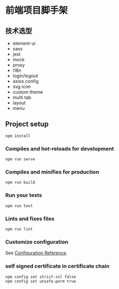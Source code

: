 # 前端项目脚手架

## 技术选型
- element-ui
- sass
- jest
- mock
- proxy
- i18n
- login/logout
- axios config
- svg icon
- custom theme
- multi tab
- layout 
- menu

## Project setup
```
npm install
```

### Compiles and hot-reloads for development
```
npm run serve
```

### Compiles and minifies for production
```
npm run build
```

### Run your tests
```
npm run test
```

### Lints and fixes files
```
npm run lint
```

### Customize configuration
See [Configuration Reference](https://cli.vuejs.org/config/).


### self signed certificate in certificate chain
```bash
npm config set strict-ssl false
npm config set unsafe-perm true
```
